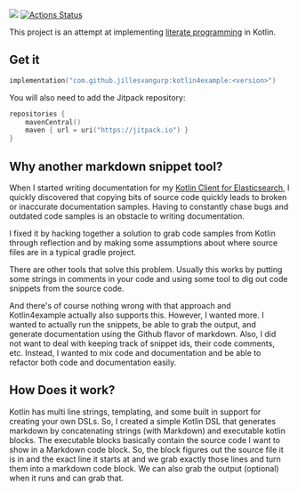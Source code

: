 [![](https://jitpack.io/v/jillesvangurp/kotlin4example.svg)](https://jitpack.io/#jillesvangurp/kotlin4example)
[![Actions Status](https://github.com/jillesvangurp/kotlin4example/workflows/CI-gradle-build/badge.svg)](https://github.com/jillesvangurp/kotlin4example/actions)

This project is an attempt at implementing [literate programming](https://en.wikipedia.org/wiki/Literate_programming) in Kotlin. 

## Get it

```kotlin
implementation("com.github.jillesvangurp:kotlin4example:<version>")
```

You will also need to add the Jitpack repository:

```kotlin
repositories {
    mavenCentral()
    maven { url = uri("https://jitpack.io") }
}
```

## Why another markdown snippet tool?
    
When I started writing documentation for my [Kotlin Client for Elasticsearch](https://githubcom/jillesvangurp/es-kotlin-wrapper-client), I quickly discovered that copying bits of source code quickly leads to broken or inaccurate documentation samples. Having to constantly chase bugs and outdated code samples is an obstacle to writing documentation.

I fixed it by hacking together a solution to grab code samples from Kotlin through reflection and by making some assumptions about where source files are in a typical gradle project.
    
There are other tools that solve this problem. Usually this works by putting some strings in comments in your code and using some tool to dig out code snippets from the source code.
     
And there's of course nothing wrong with that approach and Kotlin4example actually also supports this. However, I wanted more. I wanted to actually run the snippets, be able to grab the output, and generate documentation using the Github flavor of markdown. Also, I did not want to deal with keeping track of snippet ids, their code comments, etc. Instead, I wanted to mix code and documentation and be able to refactor both code and documentation easily.

## How Does it work?

Kotlin has multi line strings, templating, and some built in support for creating your own DSLs. So, I created a simple Kotlin DSL that generates markdown by concatenating strings (with Markdown) and executable kotlin blocks. The executable blocks basically contain the source code I want to show in a Markdown code block. So, the block figures out the source file it is in and the exact line it starts at and we grab exactly those lines and turn them into a markdown code block. We can also grab the output (optional) when it runs and can grab that.
